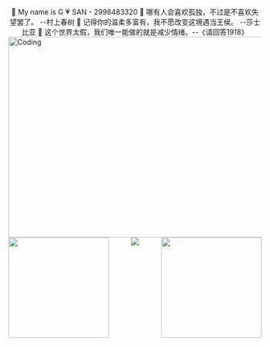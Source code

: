 <div align = 'center'>
💖 My name is G                                                                                                                                                           
💗 SAN - 2998483320                                                                                                                                                       
💙 哪有人会喜欢孤独，不过是不喜欢失望罢了。  --村上春树                                                                                                                     
💚 记得你的温柔多富有，我不愿改变这境遇当王侯。  --莎士比亚                                                                                                                 
💛 这个世界太假，我们唯一能做的就是减少情绪。--《请回答1918》                                                                                                               
</div>
<div><img alt = 'Coding' width = '800' height = '400' src = 'https://user-images.githubusercontent.com/102906132/163227643-6b63bf7a-f02c-4d03-86f1-ca524596b4d2.gif'>
</div>    
<div><img align = 'right' width = '200' src = 'https://user-images.githubusercontent.com/102906132/163293171-f7d17ed6-10bb-458c-bf8d-b3c3cac729f7.gif'></div>
<div><img align = 'left' width = '200' src = 'https://user-images.githubusercontent.com/102906132/163293251-dd6ec789-fc63-4dc8-8544-5c5344f9b825.jpg'></div>

<div align='center'><img
            src='https://metrics.lecoq.io/Ggy-king?template=classic&isocalendar=1&languages=1&topics=1&habits=1&achievements=1&pagespeed=1&music=1&fortune=1&nightscout=1&poopmap=1&screenshot=1&stock=1&introduction=1&starlists=1&activity=1&anilist=1&isocalendar.duration=half-year&languages.limit=8&languages.threshold=0%25&languages.colors=github&languages.aliases=javascript%2Ccss%2Chtml%2Cpython%2Cc%2Cc%2B%2B&languages.sections=most-used&languages.indepth=false&languages.analysis.timeout=15&languages.categories=markup%2C%20programming&languages.recent.categories=markup%2C%20programming&languages.recent.load=300&languages.recent.days=14&topics.mode=starred&topics.sort=stars&topics.limit=15&habits.from=200&habits.days=14&habits.facts=true&habits.charts=false&habits.charts.type=classic&habits.trim=false&activity.limit=4&activity.load=300&activity.days=20&activity.visibility=all&activity.timestamps=false&activity.ignored=Ggy&activity.filter=all&achievements.threshold=C&achievements.secrets=true&achievements.display=detailed&achievements.limit=20&achievements.ignored=%E7%BC%96%E7%A8%8B%E6%9C%BA%E5%99%A8%2C%E6%80%9D%E8%B7%AF%E6%B8%85%E5%A5%87&achievements.only=%E6%A2%A6%E6%83%B3%2C%E8%B7%91%E6%AD%A5%E6%9C%BA%2CC%E8%AF%AD%E8%A8%80%E7%8E%A9%E5%AE%B6&introduction.title=true&starlists.limit=2&starlists.limit.repositories=2&starlists.languages=false&starlists.limit.languages=8&starlists.shuffle.repositories=true&pagespeed.url=.user.website&pagespeed.detailed=false&pagespeed.screenshot=false&music.limit=4&music.played.at=false&music.time.range=short&music.top.type=tracks&music.user=.user.login&anilist.medias=anime%2C%20manga&anilist.sections=favorites&anilist.limit=2&anilist.limit.characters=22&anilist.shuffle=true&anilist.user=.user.login&nightscout.url=https%3A%2F%2Fexample.herokuapp.com&nightscout.datapoints=12&nightscout.lowalert=80&nightscout.highalert=180&nightscout.urgentlowalert=50&nightscout.urgenthighalert=250&poopmap.days=7&screenshot.title=Screenshot&screenshot.selector=body&screenshot.background=true&stock.duration=1d&stock.interval=5m&config.timezone=Asia%2FShanghai'></div>
